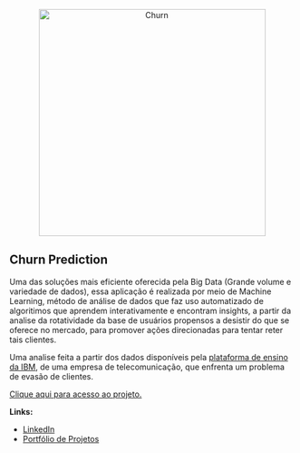 <p align="center">
  <img src="https://as1.ftcdn.net/v2/jpg/04/63/79/06/1000_F_463790677_DVDM8XmwqPchM1YEL6bcMlDqAwbO5W6N.jpg" alt="Churn"height=400px >
</p>

## Churn Prediction

Uma das soluções mais eficiente oferecida pela Big Data (Grande volume e variedade de dados), essa aplicação é realizada por meio de Machine Learning, método de análise de dados que faz uso automatizado de algoritimos que aprendem interativamente e encontram insights, a partir da analise da rotatividade da base de usuários propensos a desistir do que se oferece no mercado, para promover ações direcionadas para tentar reter tais clientes.

Uma analise feita a partir dos dados disponíveis pela [plataforma de ensino da IBM](https://developer.ibm.com/technologies/data-science/patterns/predict-customer-churn-using-watson-studio-and-jupyter-notebooks/#), de uma empresa de telecomunicação, que enfrenta um problema de evasão de clientes.

[Clique aqui para acesso ao projeto.](https://github.com/villani31/Churn_Predicition/blob/main/Projeto_Churn-Predicition.ipynb)
  
**Links:**
* [LinkedIn](https://www.linkedin.com/in/thiagovillani)
* [Portfólio de Projetos](https://github.com/villani31/Data_Science)
